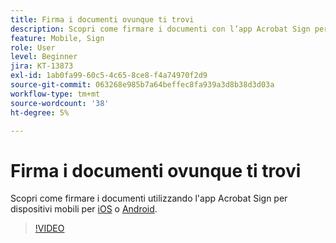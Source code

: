 ```yaml
---
title: Firma i documenti ovunque ti trovi
description: Scopri come firmare i documenti con l’app Acrobat Sign per dispositivi mobili
feature: Mobile, Sign
role: User
level: Beginner
jira: KT-13873
exl-id: 1ab0fa99-60c5-4c65-8ce8-f4a74970f2d9
source-git-commit: 063268e985b7a64beffec8fa939a3d8b38d3d03a
workflow-type: tm+mt
source-wordcount: '38'
ht-degree: 5%

---
```


# Firma i documenti ovunque ti trovi

Scopri come firmare i documenti utilizzando l&#39;app Acrobat Sign per dispositivi mobili per [iOS](https://apps.apple.com/it/app/adobe-sign/id481082197) o [Android](https://play.google.com/store/apps/details?id=com.adobe.echosign&amp;hl=it).

>[!VIDEO](https://video.tv.adobe.com/v/3423957?quality=12&learn=on&hidetitle=true)
